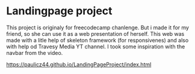 # Landingpage project
This project is originaly for freecodecamp chanlenge. But i made it for my friend, so she can use it as a web presentation of herself.
This web was made with a litle help of skeleton framework (for responsivenes) and also with help od Travesy Media YT channel. I took some inspiration with the navbar from the video.

https://paulicz44.github.io/LandingPageProject/index.html
